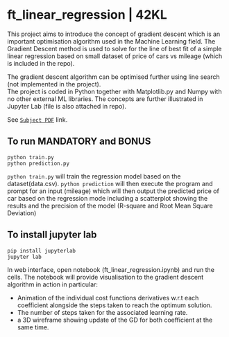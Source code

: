 # ft_linear_regression | 42KL

This project aims to introduce the concept of gradient descent which is an important optimisation algorithm used in the Machine Learning field. The Gradient Descent method is used to solve for the line of best fit of a simple linear regression based on small dataset of price of cars vs mileage (which is included in the repo).

The gradient descent algorithm can be optimised further using line search (not implemented in the project).  
The project is coded in Python together with Matplotlib.py and Numpy with no other external ML libraries. The concepts are further illustrated in Jupyter Lab (file is also attached in repo).

See [`Subject PDF`](https://github.com/mseong123/ft_linear_regression/blob/master/en.subject.pdf) link.

## To run MANDATORY and BONUS
```
python train.py
python prediction.py
```
`python train.py` will train the regression model based on the dataset(data.csv). `python prediction` will then execute the program and prompt for an input (mileage) which will then output the predicted price of car based on the regression mode including a scatterplot showing the results and the precision of the model (R-square and Root Mean Square Deviation)

## To install jupyter lab
```
pip install jupyterlab
jupyter lab
```

In web interface, open notebook (ft_linear_regression.ipynb) and run the cells. The notebook will provide visualisation to the gradient descent algorithm in action in particular:
* Animation of the individual cost functions derivatives w.r.t each coefficient alongside the steps taken to reach the optimum solution.
* The number of steps taken for the associated learning rate.
* a 3D wireframe showing update of the GD for both coefficient at the same time. 

